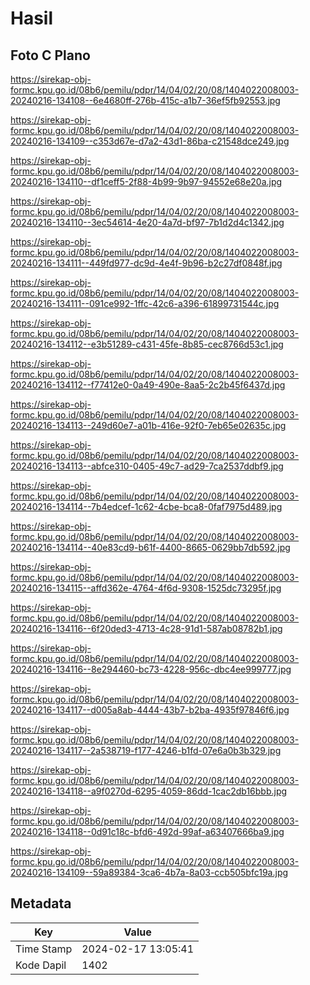 # Hasil

## Foto C Plano

https://sirekap-obj-formc.kpu.go.id/08b6/pemilu/pdpr/14/04/02/20/08/1404022008003-20240216-134108--6e4680ff-276b-415c-a1b7-36ef5fb92553.jpg

https://sirekap-obj-formc.kpu.go.id/08b6/pemilu/pdpr/14/04/02/20/08/1404022008003-20240216-134109--c353d67e-d7a2-43d1-86ba-c21548dce249.jpg

https://sirekap-obj-formc.kpu.go.id/08b6/pemilu/pdpr/14/04/02/20/08/1404022008003-20240216-134110--df1ceff5-2f88-4b99-9b97-94552e68e20a.jpg

https://sirekap-obj-formc.kpu.go.id/08b6/pemilu/pdpr/14/04/02/20/08/1404022008003-20240216-134110--3ec54614-4e20-4a7d-bf97-7b1d2d4c1342.jpg

https://sirekap-obj-formc.kpu.go.id/08b6/pemilu/pdpr/14/04/02/20/08/1404022008003-20240216-134111--449fd977-dc9d-4e4f-9b96-b2c27df0848f.jpg

https://sirekap-obj-formc.kpu.go.id/08b6/pemilu/pdpr/14/04/02/20/08/1404022008003-20240216-134111--091ce992-1ffc-42c6-a396-61899731544c.jpg

https://sirekap-obj-formc.kpu.go.id/08b6/pemilu/pdpr/14/04/02/20/08/1404022008003-20240216-134112--e3b51289-c431-45fe-8b85-cec8766d53c1.jpg

https://sirekap-obj-formc.kpu.go.id/08b6/pemilu/pdpr/14/04/02/20/08/1404022008003-20240216-134112--f77412e0-0a49-490e-8aa5-2c2b45f6437d.jpg

https://sirekap-obj-formc.kpu.go.id/08b6/pemilu/pdpr/14/04/02/20/08/1404022008003-20240216-134113--249d60e7-a01b-416e-92f0-7eb65e02635c.jpg

https://sirekap-obj-formc.kpu.go.id/08b6/pemilu/pdpr/14/04/02/20/08/1404022008003-20240216-134113--abfce310-0405-49c7-ad29-7ca2537ddbf9.jpg

https://sirekap-obj-formc.kpu.go.id/08b6/pemilu/pdpr/14/04/02/20/08/1404022008003-20240216-134114--7b4edcef-1c62-4cbe-bca8-0faf7975d489.jpg

https://sirekap-obj-formc.kpu.go.id/08b6/pemilu/pdpr/14/04/02/20/08/1404022008003-20240216-134114--40e83cd9-b61f-4400-8665-0629bb7db592.jpg

https://sirekap-obj-formc.kpu.go.id/08b6/pemilu/pdpr/14/04/02/20/08/1404022008003-20240216-134115--affd362e-4764-4f6d-9308-1525dc73295f.jpg

https://sirekap-obj-formc.kpu.go.id/08b6/pemilu/pdpr/14/04/02/20/08/1404022008003-20240216-134116--6f20ded3-4713-4c28-91d1-587ab08782b1.jpg

https://sirekap-obj-formc.kpu.go.id/08b6/pemilu/pdpr/14/04/02/20/08/1404022008003-20240216-134116--8e294460-bc73-4228-956c-dbc4ee999777.jpg

https://sirekap-obj-formc.kpu.go.id/08b6/pemilu/pdpr/14/04/02/20/08/1404022008003-20240216-134117--d005a8ab-4444-43b7-b2ba-4935f97846f6.jpg

https://sirekap-obj-formc.kpu.go.id/08b6/pemilu/pdpr/14/04/02/20/08/1404022008003-20240216-134117--2a538719-f177-4246-b1fd-07e6a0b3b329.jpg

https://sirekap-obj-formc.kpu.go.id/08b6/pemilu/pdpr/14/04/02/20/08/1404022008003-20240216-134118--a9f0270d-6295-4059-86dd-1cac2db16bbb.jpg

https://sirekap-obj-formc.kpu.go.id/08b6/pemilu/pdpr/14/04/02/20/08/1404022008003-20240216-134118--0d91c18c-bfd6-492d-99af-a63407666ba9.jpg

https://sirekap-obj-formc.kpu.go.id/08b6/pemilu/pdpr/14/04/02/20/08/1404022008003-20240216-134109--59a89384-3ca6-4b7a-8a03-ccb505bfc19a.jpg


## Metadata

| Key        | Value               |
| ---------- | ------------------- |
| Time Stamp | 2024-02-17 13:05:41 |
| Kode Dapil | 1402                |



